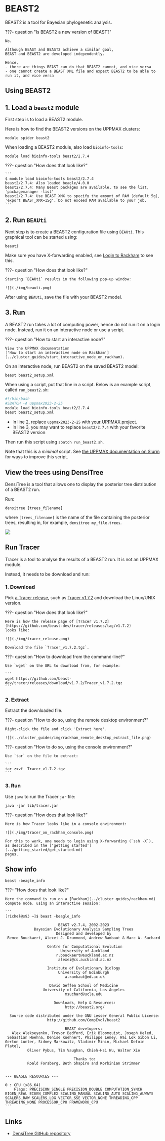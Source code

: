 # BEAST2

BEAST2 is a tool for Bayesian phylogenetic analysis.

???- question "Is BEAST2 a new version of BEAST?"

    No. 

    Although BEAST and BEAST2 achieve a similar goal,
    BEAST and BEAST2 are developed independently.

    Hence, 
    - there are things BEAST can do that BEAST2 cannot, and vice versa
    - one cannot create a BEAST XML file and expect BEAST2 to be able to run it, and vice versa

## Using BEAST2

## 1. Load a `beast2` module

First step is to load a BEAST2 module.

Here is how to find the BEAST2 versions on the UPPMAX clusters:

```
module spider beast2
```

When loading a BEAST2 module, also load `bioinfo-tools`:

```
module load bioinfo-tools beast2/2.7.4
```

???- question "How does that look like?"

    ```
    $ module load bioinfo-tools beast2/2.7.4
    beast2/2.7.4: Also loaded beagle/4.0.0
    beast2/2.7.4: Many Beast packages are available, to see the list, 'packagemanager -list'
    beast2/2.7.4: Use BEAST_XMX to specify the amount of RAM (default 5g), 'export BEAST_XMX=15g'. Do not exceed RAM available to your job.
    ```

## 2. Run `BEAUti`

Next step is to create a BEAST2 configuration file
using `BEAUti`. This graphical tool can be started using:

```
beauti
```

Make sure you have X-forwarding enabled, 
see [Login to Rackham](../getting_started/login_rackham.md)
to see this.

???- question "How does that look like?"

    Starting `BEAUti` results in the following pop-up window:

    ![](./img/beauti.png)

After using `BEAUti`, save the file with your BEAST2 model.

## 3. Run 

A BEAST2 run takes a lot of computing power,
hence do not run it on a login node.
Instead, run it on an interactive node 
or use a script.

???- question "How to start an interactive node?"

    View the UPPMAX documentation
    ['How to start an interactive node on Rackham'](../cluster_guides/start_interactive_node_on_rackham).


On an interactive node, run BEAST2 on the saved BEAST2 model:

```
beast beast2_setup.xml
```

When using a script, put that line in a script.
Below is an example script, called `run_beast2.sh`:

```bash title="run_beast2.sh"
#!/bin/bash
#SBATCH -A uppmax2023-2-25
module load bioinfo-tools beast2/2.7.4
beast beast2_setup.xml
```

 * In line 2, replace `uppmax2023-2-25` with [your UPPMAX project](../getting_started/project.md).
 * In line 3, you may want to replace `beast2/2.7.4` with your favorite BEAST2 version

Then run this script using `sbatch run_beast2.sh`.

Note that this is a *minimal* script.
See [the UPPMAX documentation on Slurm](../cluster_guides/slurm.md)
for ways to improve this script.

## View the trees using DensiTree

DensiTree is a tool that allows one to display the posterior tree distribution
of a BEAST2 run.

Run:

```
densitree [trees_filename]
```

where `[trees_filename]` is the name of the file containing the posterior trees,
resulting in, for example, `densitree my_file.trees`.

![](./img/densitree.png)

## Run Tracer

Tracer is a tool to analyse the results of a BEAST2 run.
It is not an UPPMAX module.

Instead, it needs to be download and run:

### 1. Download 

Pick [a Tracer release](https://github.com/beast-dev/tracer/releases),
such as [Tracer v1.7.2](https://github.com/beast-dev/tracer/releases/tag/v1.7.2)
and download the Linux/UNIX version.

???- question "How does that look like?"

    Here is how the release page of [Tracer v1.7.2](https://github.com/beast-dev/tracer/releases/tag/v1.7.2)
    looks like:
    
    ![](./img/tracer_release.png)

    Download the file `Tracer_v1.7.2.tgz`.

???- question "How to download from the command-line?"

    Use `wget` on the URL to download from, for example:

    ```
    wget https://github.com/beast-dev/tracer/releases/download/v1.7.2/Tracer_v1.7.2.tgz
    ```

### 2. Extract

Extract the downloaded file.

???- question "How to do so, using the remote desktop environment?"

    Right-click the file and click 'Extract here'.

    ![](../cluster_guides/img/rackham_remote_desktop_extract_file.png)

???- question "How to do so, using the console environment?"

    Use `tar` on the file to extract:

    ```
    tar zxvf  Tracer_v1.7.2.tgz
    ```

### 3. Run

Use `java` to run the Tracer `jar` file:

```
java -jar lib/tracer.jar
```

???- question "How does that look like?"

    Here is how Tracer looks like in a console environment:

    ![](./img/tracer_on_rackham_console.png)

    For this to work, one needs to login using X-forwarding (`ssh -X`),
    as described in the ['getting started'](../getting_started/get_started.md)
    pages.

## Show info

```
beast -beagle_info
```

???- "How does that look like?"

    Here the command is run on a [Rackham](../cluster_guides/rackham.md) 
    compute node, using an interactive session:

    ```
    [richel@s93 ~]$ beast -beagle_info

                            BEAST v2.7.4, 2002-2023
                 Bayesian Evolutionary Analysis Sampling Trees
                           Designed and developed by
     Remco Bouckaert, Alexei J. Drummond, Andrew Rambaut & Marc A. Suchard
                                        
                       Centre for Computational Evolution
                             University of Auckland
                           r.bouckaert@auckland.ac.nz
                            alexei@cs.auckland.ac.nz
                                        
                       Institute of Evolutionary Biology
                            University of Edinburgh
                               a.rambaut@ed.ac.uk
                                        
                        David Geffen School of Medicine
                     University of California, Los Angeles
                               msuchard@ucla.edu
                                        
                          Downloads, Help & Resources:
                               http://beast2.org/
                                        
      Source code distributed under the GNU Lesser General Public License:
                       http://github.com/CompEvol/beast2
                                        
                               BEAST developers:
       Alex Alekseyenko, Trevor Bedford, Erik Bloomquist, Joseph Heled, 
     Sebastian Hoehna, Denise Kuehnert, Philippe Lemey, Wai Lok Sibon Li, 
    Gerton Lunter, Sidney Markowitz, Vladimir Minin, Michael Defoin Platel, 
              Oliver Pybus, Tim Vaughan, Chieh-Hsi Wu, Walter Xie
                                        
                                   Thanks to:
              Roald Forsberg, Beth Shapiro and Korbinian Strimmer


    --- BEAGLE RESOURCES ---

    0 : CPU (x86_64)
        Flags: PRECISION_SINGLE PRECISION_DOUBLE COMPUTATION_SYNCH EIGEN_REAL EIGEN_COMPLEX SCALING_MANUAL SCALING_AUTO SCALING_ALWAYS SCALERS_RAW SCALERS_LOG VECTOR_SSE VECTOR_NONE THREADING_CPP THREADING_NONE PROCESSOR_CPU FRAMEWORK_CPU
    ```

## Links

 * [DensiTree GitHub repository](https://github.com/rbouckaert/DensiTree)

